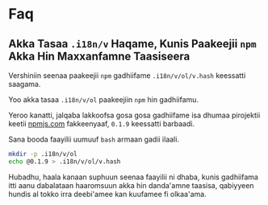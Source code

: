 # Faq

## Akka Tasaa `.i18n/v` Haqame, Kunis Paakeejii `npm` Akka Hin Maxxanfamne Taasiseera

Vershiniin seenaa paakeejii `npm` gadhiifame `.i18n/v/ol/v.hash` keessatti saagama.

Yoo akka tasaa `.i18n/v/ol` paakeejiin `npm` hin gadhiifamu.

Yeroo kanatti, jalqaba lakkoofsa gosa gosa gadhiifame isa dhumaa pirojektii keetii [npmjs.com](//npmjs.com) fakkeenyaaf, `0.1.9` keessatti barbaadi.

Sana booda faayilii uumuuf `bash` armaan gadii ilaali.

```bash
mkdir -p .i18n/v/ol
echo @0.1.9 > .i18n/v/ol/v.hash
```

Hubadhu, haala kanaan suphuun seenaa faayilii ni dhaba, kunis gadhiifama itti aanu dabalataan haaromsuun akka hin danda'amne taasisa, qabiyyeen hundis al tokko irra deebi'amee kan kuufamee fi olkaa'ama.